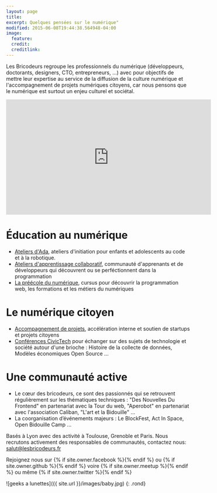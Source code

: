 ```yaml
---
layout: page
title:
excerpt: Quelques pensées sur le numérique"
modified: 2015-06-08T19:44:38.564948-04:00
image:
  feature:
  credit:
  creditlink:
---
```


Les Bricodeurs regroupe les professionnels du numérique (développeurs, doctorants, designers, CTO, entrepreneurs, ...) avec pour objectifs de mettre leur expertise au service de la diffusion de la culture numérique et l'accompagnement de projets numériques citoyens, car nous pensons que le numérique est surtout un enjeu culturel et sociétal.

<div><iframe src="https://www.facebook.com/plugins/video.php?href=https%3A%2F%2Fwww.facebook.com%2Flesbricodeurs%2Fvideos%2F290466934626200%2F&show_text=0&width=560" width="560" height="315" style="border:none;overflow:hidden;display:block;margin:0 auto" scrolling="no" frameborder="0" allowTransparency="true" allowFullScreen="true"></iframe></div>

# Éducation au numérique
* [Ateliers d'Ada]({{site.url}}/AteliersdAda/), ateliers d'initiation pour enfants et adolescents au code et à la robotique.
* [Ateliers d'apprentissage collaboratif](https://www.meetup.com/fr-FR/Lyon-Beginners-Apprendre-a-coder-ensemble/), communauté d'apprenants et de développeurs qui découvrent ou se perféctionnent dans la programmation
* [La préécole du numérique]({{site.url}}/preecoledunumerique/), cursus pour découvrir la programmation web, les formations et les métiers du numériques

# Le numérique citoyen
* [Accompagnement de projets](https://codecitoyen.github.io/), accélération interne et soutien de startups et projets citoyens
* [Conférences CivicTech](https://www.facebook.com/events/469923249869192/) pour échanger sur des sujets de technologie et société autour d'une brioche : Histoire de la collecte de données, Modèles économiques Open Source ...

# Une communauté active
* Le cœur des bricodeurs, ce sont des passionnés qui se retrouvent régulièrement sur les thématiques techniques : "Des Nouvelles Du Frontend" en partenariat avec la Tour du web, "Aperobot" en partenariat avec l'association Caliban, "L'art et la Bidouille" ...
* La coorganisation d’événements majeurs : Le BlockFest, Act In Space, Open Bidouille Camp ...


Basés à Lyon avec des activité à Toulouse, Grenoble et Paris. Nous recrutons activement des responsables de communautés, contactez nous: <salut@lesbricodeurs.fr>


Rejoignez nous sur  {% if site.owner.facebook %}<a href="http://facebook.com/{{ site.owner.facebook }}" title="{{ site.owner.name}} on Facebook" target="_blank"><i class="fa fa-facebook-square fa-2x"></i></a>{% endif %}
	ou
{% if site.owner.github %}<a href="http://github.com/{{ site.owner.github }}" title="{{ site.owner.name}} on Github" target="_blank"><i class="fa fa-github-square fa-2x"></i></a>{% endif %}
	voire
{% if site.owner.meetup %}<a href="http://meetup.com/{{ site.owner.meetup }}" title="{{ site.owner.name}} on meetup" target="_blank"><i class="fa fa-calendar fa-2x"></i></a>{% endif %}
	ou même
{% if site.owner.twitter %}<a href="http://twitter.com/{{ site.owner.twitter }}" title="{{ site.owner.name}} on Twitter" target="_blank"><i class="fa fa-twitter-square fa-2x"></i></a>{% endif %}

![geeks a lunettes]({{ site.url }}/images/baby.jpg)
{: .rond}
